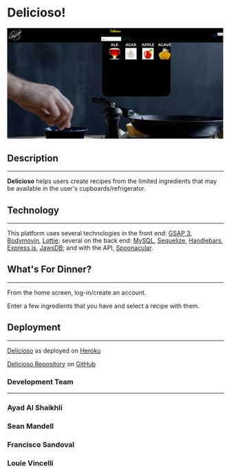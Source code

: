 # Delicioso!

![Delicioso!](public/img/deliciososcreenshot.png "Delicioso Screenshot")

## Description
---
**Delicioso** helps users create recipes from the limited ingredients that may be available in the user's cupboards/refrigerator. 

## Technology
---
This platform uses several technologies in the front end: [GSAP 3](https://greensock.com/3/), [Bodymovin](https://aescripts.com/bodymovin/), [Lottie](http://airbnb.io/lottie/#/); several on the back end: [MySQL](https://www.mysql.com/), [Sequelize](https://sequelize.org/), [Handlebars](https://handlebarsjs.com/), [ Express.js](https://expressjs.com/), [JawsDB](https://www.jawsdb.com/); and with the API, [Spoonacular](https://spoonacular.com/food-api).


## What's For Dinner?
---
From the home screen, log-in/create an account.

Enter a few ingredients that you have and select a recipe with them.


## Deployment
---
[Delicioso](https://dry-plateau-78238.herokuapp.com/login) as deployed on [Heroku](https://heroku.com)

[Delicioso Repository]() on [GitHub](https://github.com)


### Development Team
---
### Ayad Al Shaikhli
### Sean Mandell
### Francisco Sandoval
### Louie Vincelli

